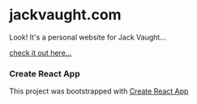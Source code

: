 # jackvaught.com

Look! It's a personal website for Jack Vaught...

[check it out here...](https://jackvaught.com)


### Create React App

This project was bootstrapped with [Create React App](https://github.com/facebook/create-react-app)